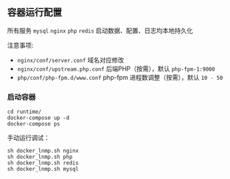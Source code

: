 ## 容器运行配置

所有服务 `mysql`  `nginx`  `php`  `redis` 启动数据、配置、日志均本地持久化

注意事项:

- `nginx/conf/server.conf`  域名对应修改
- `nginx/conf/upstream.php.conf` 后端PHP（按需），默认 `php-fpm-1:9000`
- `php/conf/php-fpm.d/www.conf` php-fpm 进程数调整（按需），默认 `10 - 50`

### 启动容器

```shell
cd runtime/
docker-compose up -d
docker-compose ps
```

手动运行调试：

```shell
sh docker_lnmp.sh nginx
sh docker_lnmp.sh php
sh docker_lnmp.sh redis
sh docker_lnmp.sh mysql
```


